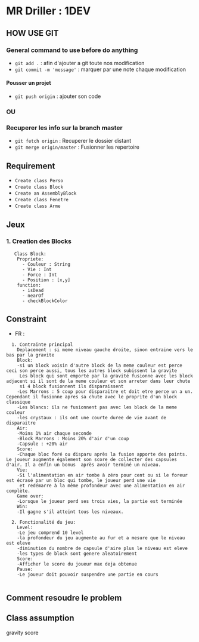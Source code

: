 # MR Driller : 1DEV

## HOW USE GIT

### General command to use before do anything

- `git add .` : afin d'ajouter a git toute nos modification
- `git commit -m 'message'` : marquer par une note chaque modification

#### Pousser un projet

- `git push origin` : ajouter son code

### OU

### Recuperer les info sur la branch master

- `git fetch origin` : Recuperer le dossier distant
- `git merge origin/master` : Fusionner les repertoire

## Requirement

- `Create class Perso`
- `Create class Block`
- `Create an AssemblyBlock`
- `Create class Fenetre`
- `Create class Arme`

## Jeux

### 1. Creation des Blocks

```
   Class Block:
    Propriete:
      - Couleur : String
      - Vie : Int
      - Force : Int
      - Position : [x,y]
    function:
      - isDead
      - nearOf
      - checkBlockColor
```

## Constraint

- FR :
```
  1. Contrainte principal
    Deplacement : si meme niveau gauche droite, sinon entraine vers le bas par la gravite
    Block:
    -si un block voisin d'autre block de la meme couleur est perce ceci son perce aussi, tous les autres block subissent la gravite
     Les block qui sont emporté par la gravité fusionne avec les block adjacent si il sont de la meme couleur et son arreter dans leur chute
     si 4 block fusionnent ils disparaissent
    -Les Marrons : 5 coup pour disparaitre et doit etre perce un a un. Cependant il fusionne apres sa chute avec le proprite d'un block classique
    -Les blancs: ils ne fusionnent pas avec les block de la meme couleur
    -les crystaux : ils ont une courte duree de vie avant de disparaitre
    Air:
    -Moins 1% air chaque seconde
    -Block Marrons : Moins 20% d'air d'un coup
    -Capsule : +20% air
    Score:
    -Chaque bloc foré ou disparu après la fusion apporte des points. Le joueur augmente également son score de collecter des capsules d'air. Il a enfin un bonus  après avoir terminé un niveau.
    Vie:
    -Si l'alimentation en air tombe à zéro pour cent ou si le foreur est écrasé par un bloc qui tombe, le joueur perd une vie
     et redémarre à la même profondeur avec une alimentation en air complète.
    Game over:
    -Lorsque le joueur perd ses trois vies, la partie est terminée
    Win:
    -Il gagne s'il atteint tous les niveaux.

  2. Fonctionalité du jeu:
    Level:
    -Le jeu comprend 10 level
    -la profondeur du jeu augmente au fur et a mesure que le niveau est eleve
    -diminution du nombre de capsule d'aire plus le niveau est eleve
    -les types de block sont genere aleatoirement
    Score:
    -Afficher le score du joueur max deja obtenue
    Pause:
    -Le joueur doit pouvoir suspendre une partie en cours


```

## Comment resoudre le problem



## Class assumption

gravity
score
